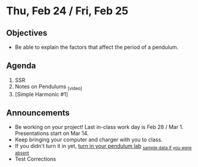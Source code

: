 Thu, Feb 24 / Fri, Feb 25
=================== 
  
Objectives  
------------  
- Be able to explain the factors that affect the period of a pendulum.

Agenda    
---------    

1. SSR
2. Notes on Pendulums <sub>[video]<sub>
3. [Simple Harmonic #1]

Announcements 
-------------  
 
- Be working on your project!  Last in-class work day is Feb 28 / Mar 1.  Presentations start on Mar 14.
- Keep bringing your computer and charger with you to class.
- If you didn't turn it in yet, [turn in your pendulum lab][submit] <sub>[sample data if you were absent][data]</sub>
- Test Corrections 


[bib]: https://avon.schoology.com/assignment/5526830221/
[temp]: https://avon.schoology.com/course/5138386979/materials/gp/5672843626
[pend-vid]: https://avon.schoology.com/course/5138386979/materials/gp/5690374047
[submit]: https://avon.schoology.com/assignment/5690527389/
[data]: https://avon.schoology.com/course/5138386979/materials/gp/5722288329

<!--stackedit_data:
eyJoaXN0b3J5IjpbLTI5MzE1OTEwMiwxODc4Njc5NjE2LDE0Mj
Y1MDc2OTksLTIxMjM3OTg1NTMsMjU0MDE2MjUsLTEzNDY0NzYz
NTksMTYxNzMxMjMxNywzNDczNzI3MzgsLTY5ODUyNDExMiwtMj
A5ODU1OTM0LC02NjE5NTUxODUsLTEyNDU1MzYwMjQsNTYzNDUz
OTMxLDExNzA5MTI5NzcsMTg1NjYyODQ1LDQyNDIwNzM5LC05OT
A2MDU3NzAsMTE5MzQ5NTgyLC0yOTAwNjkwMTAsLTEwNDgwMDEz
NDVdfQ==
-->